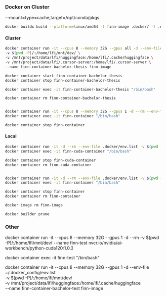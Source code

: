### Docker on Cluster

--mount=type=cache,target=/opt/conda/pkgs

```sh
docker buildx build --platform=linux/amd64 -t finn-image .docker/ -f .docker/Dockerfile.3
```

#### Cluster

```sh
docker container run -it --cpus 8 --memory 32G --gpus all -d --env-file ~/.docker_config/env.list \
-v $(pwd -P)/:/home/lfi/mnt/dev/ \
-v /mnt/project/data/lfi/huggingface:/home/lfi/.cache/huggingface \
-v /mnt/project/data/lfi/.cursor-server:/home/lfi/.cursor-server \
--name finn-container-bachelor-thesis finn-image 

docker container start finn-container-bachelor-thesis
docker container stop finn-container-bachelor-thesis

docker container exec -it finn-container-bachelor-thesis "/bin/bash" 

docker container rm finn-container-bachelor-thesis


docker container run -it --cpus 8 --memory 32G --gpus 1 -d --rm --env-file .docker/env.list -v $(pwd -P)/:/home/lfi/mnt/dev/ --name finn-container finn-image 
docker container exec -it finn-container "/bin/bash" 

docker container stop finn-container
```

#### Local

```sh
docker container run -it -d --rm --env-file .docker/env.list -v $(pwd -P)/:/home/lfi/mnt/dev/ --name finn-cuda-container nvcr.io/nvidia/ai-workbench/python-cuda120:1.0.3
docker container exec -it finn-cuda-container "/bin/bash" 

docker container stop finn-cuda-container
docker container rm finn-cuda-container


docker container run -it -d --rm --env-file .docker/env.list -v $(pwd -P)/:/home/lfi/mnt/dev/ --platform linux/amd64 --name finn-container mambaorg/micromamba:git-9320035-cuda12.1.1-ubuntu20.04
docker container exec -it finn-container "/bin/bash" 

docker container stop finn-container
docker container rm finn-container

docker image rm finn-image

docker builder prune
```




### Other

docker container run -it --cpus 8 --memory 32G --gpus 1 -d --rm -v $(pwd -P)/:/home/lfi/mnt/dev/ --name finn-test nvcr.io/nvidia/ai-workbench/python-cuda120:1.0.3

docker container exec -it finn-test "/bin/bash" 




docker container run -it --cpus 8 --memory 32G --gpus 1 -d --env-file ~/.docker_config/env.list \
-v $(pwd -P)/:/home/lfi/mnt/dev/ \
-v /mnt/project/data/lfi/huggingface:/home/lfi/.cache/huggingface \
--name finn-container-bachelor-test finn-image